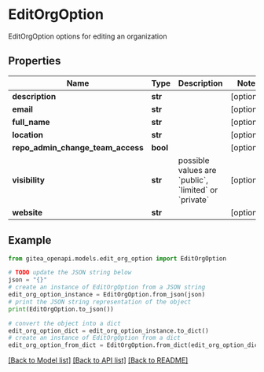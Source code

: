 # EditOrgOption

EditOrgOption options for editing an organization

## Properties

Name | Type | Description | Notes
------------ | ------------- | ------------- | -------------
**description** | **str** |  | [optional] 
**email** | **str** |  | [optional] 
**full_name** | **str** |  | [optional] 
**location** | **str** |  | [optional] 
**repo_admin_change_team_access** | **bool** |  | [optional] 
**visibility** | **str** | possible values are &#x60;public&#x60;, &#x60;limited&#x60; or &#x60;private&#x60; | [optional] 
**website** | **str** |  | [optional] 

## Example

```python
from gitea_openapi.models.edit_org_option import EditOrgOption

# TODO update the JSON string below
json = "{}"
# create an instance of EditOrgOption from a JSON string
edit_org_option_instance = EditOrgOption.from_json(json)
# print the JSON string representation of the object
print(EditOrgOption.to_json())

# convert the object into a dict
edit_org_option_dict = edit_org_option_instance.to_dict()
# create an instance of EditOrgOption from a dict
edit_org_option_from_dict = EditOrgOption.from_dict(edit_org_option_dict)
```
[[Back to Model list]](../README.md#documentation-for-models) [[Back to API list]](../README.md#documentation-for-api-endpoints) [[Back to README]](../README.md)


